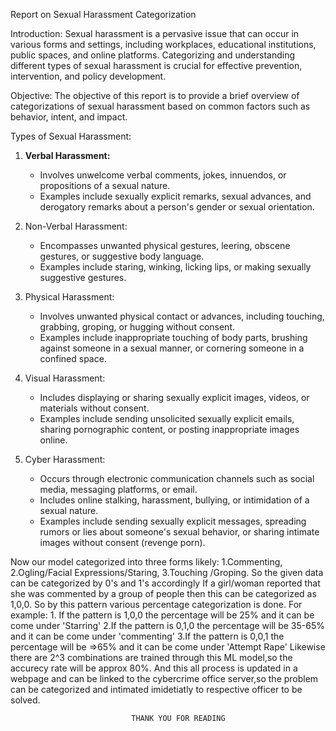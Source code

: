 Report on Sexual Harassment Categorization

Introduction:
Sexual harassment is a pervasive issue that can occur in various forms and settings, including workplaces, educational institutions, public spaces, and online platforms. Categorizing and understanding different types of sexual harassment is crucial for effective prevention, intervention, and policy development.

Objective:
The objective of this report is to provide a brief overview of categorizations of sexual harassment based on common factors such as behavior, intent, and impact.

Types of Sexual Harassment:
1. **Verbal Harassment:**
   - Involves unwelcome verbal comments, jokes, innuendos, or propositions of a sexual nature.
   - Examples include sexually explicit remarks, sexual advances, and derogatory remarks about a person's gender or sexual orientation.

2. Non-Verbal Harassment:
   - Encompasses unwanted physical gestures, leering, obscene gestures, or suggestive body language.
   - Examples include staring, winking, licking lips, or making sexually suggestive gestures.

3. Physical Harassment:
   - Involves unwanted physical contact or advances, including touching, grabbing, groping, or hugging without consent.
   - Examples include inappropriate touching of body parts, brushing against someone in a sexual manner, or cornering someone in a confined space.

4. Visual Harassment:
   - Includes displaying or sharing sexually explicit images, videos, or materials without consent.
   - Examples include sending unsolicited sexually explicit emails, sharing pornographic content, or posting inappropriate images online.

5. Cyber Harassment:
   - Occurs through electronic communication channels such as social media, messaging platforms, or email.
   - Includes online stalking, harassment, bullying, or intimidation of a sexual nature.
   - Examples include sending sexually explicit messages, spreading rumors or lies about someone's sexual behavior, or sharing intimate images without consent (revenge porn).

 Now our model categorized into three forms likely:
                                                  1.Commenting,
                                                  2.Ogling/Facial Expressions/Staring,
                                                  3.Touching /Groping.
So the given data can be categorized by 0's and 1's accordingly
If a girl/woman reported that she was commented by a group of people then this can be categorized as 1,0,0.
So by this pattern various percentage categorization is done.
For example:
             1. If the pattern is 1,0,0 the percentage will be 25% and it can be come under 'Starring' 
             2.If the pattern is 0,1,0 the percentage will be 35-65% and it can be come under 'commenting'
             3.If the pattern is 0,0,1 the percentage will be =>65% and it can be come under 'Attempt Rape'
Likewise there are 2^3 combinations are trained through this ML model,so the accurecy rate will be approx 80%.
And this all process is updated in a webpage and can be linked to the cybercrime office server,so the problem can be categorized and intimated imidetiatly to respective officer to be solved.

                               THANK YOU FOR READING
